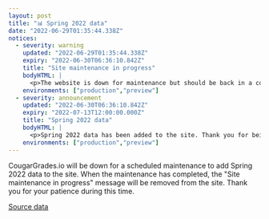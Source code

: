 ```yaml
---
layout: post
title: "📊 Spring 2022 data"
date: "2022-06-29T01:35:44.338Z"
notices:
  - severity: warning
    updated: "2022-06-29T01:35:44.338Z"
    expiry: "2022-06-30T06:36:10.842Z"
    title: "Site maintenance in progress"
    bodyHTML: |
      <p>The website is down for maintenance but should be back in a couple hours. When we come back, you should see Spring 2022 data.</p>
    environments: ["production","preview"]
  - severity: announcement
    updated: "2022-06-30T06:36:10.842Z"
    expiry: "2022-07-13T12:00:00.000Z"
    title: "Spring 2022 data"
    bodyHTML: |
      <p>Spring 2022 data has been added to the site. Thank you for being patient during our site maintenance.</p>
    environments: ["production","preview"]
---
```


CougarGrades.io will be down for a scheduled maintenance to add Spring 2022 data to the site. When the maintenance has completed, the "Site maintenance in progress" message will be removed from the site. Thank you for your patience during this time.

[Source data](https://github.com/cougargrades/publicdata/blob/9b4774026cda71f6351c899e45a80fed21a5429c/documents/edu.uh.grade_distribution/Grade%20Distribution_Spring%202022.csv)

